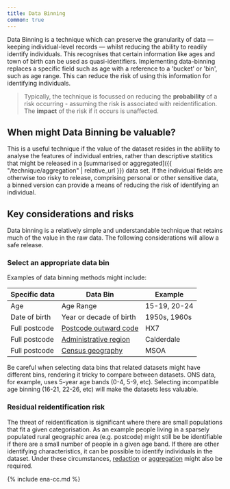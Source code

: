 ```yaml
---
title: Data Binning
common: true 
---
```


Data Binning is a technique which can preserve the granularity of data — keeping individual-level
records — whilst reducing the ability to readily identify individuals. This recognises that certain
information like ages and town of birth can be used as quasi-identifiers. Implementing data-binning
replaces a specific field such as age with a reference to a 'bucket' or 'bin', such as age range.
This can reduce the risk of using this information for identifying individuals.

> Typically, the technique is focussed on reducing the **probability** of a risk occurring - assuming
> the risk is associated with reidentification. The **impact** of the risk if it occurs is unaffected.

## When might Data Binning be valuable? 

This is a useful technique if the value of the dataset resides in the ablility to analyse the features
of individual entries, rather than descriptive statitics that might be released in a
[summarised or aggregated]({{ "/technique/aggregation" | relative_url }}) data set. If the individual fields are otherwise too risky to
release, comprising personal or other sensitive data, a binned version can provide a means of reducing
the risk of identifying an individual.

## Key considerations and risks

Data binning is a relatively simple and understandable technique that retains much of the value in the
raw data. The following considerations will allow a safe release.

### Select an appropriate data bin

Examples of data binning methods might include:

Specific data | Data Bin | Example
--------------|----------|------------
Age | Age Range | 15-19, 20-24
Date of birth | Year or decade of birth | 1950s, 1960s
Full postcode | [Postcode outward code](https://en.wikipedia.org/wiki/Postcodes_in_the_United_Kingdom#Formatting) | HX7
Full postcode | [Administrative region](https://www.ons.gov.uk/methodology/geography/ukgeographies/administrativegeography) | Calderdale
Full postcode | [Census geography](https://www.ons.gov.uk/methodology/geography/ukgeographies/censusgeography) | MSOA

Be careful when selecting data bins that related datasets might have different bins, rendering it
tricky to compare between datasets. ONS data, for example, uses 5-year age bands (0-4, 5-9, etc).
Selecting incompatible age binning (16-21, 22-26, etc) will make the datasets less valuable.

### Residual reidentification risk

The threat of reidentification is significant where there are small populations that fit a given
categorisation. As an example people living in a sparsely populated rural geographic area (e.g.
postcode) might still be be identifiable if there are a small number of people in a given age band.
If there are other identifying characteristics, it can be possible to identify individuals in the
dataset. Under these circumstances, [redaction](./redaction) or [aggregation](./aggregation) might
also be required.

{% include ena-cc.md %}
